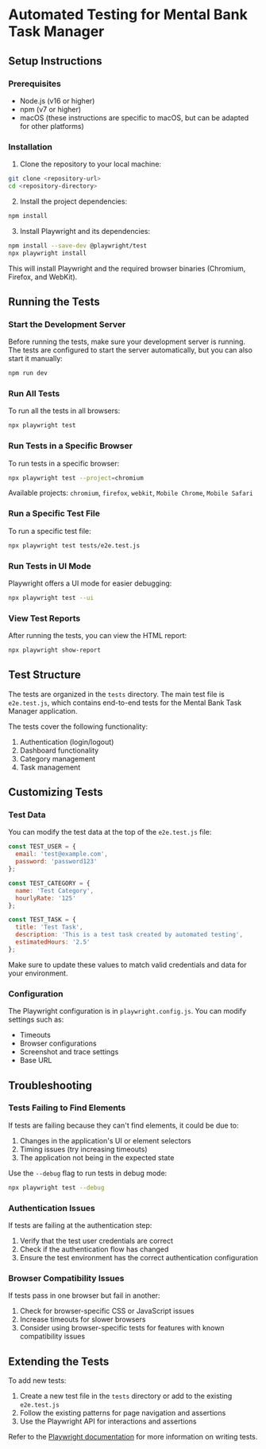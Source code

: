 # Automated Testing for Mental Bank Task Manager

## Setup Instructions

### Prerequisites

- Node.js (v16 or higher)
- npm (v7 or higher)
- macOS (these instructions are specific to macOS, but can be adapted for other platforms)

### Installation

1. Clone the repository to your local machine:

```bash
git clone <repository-url>
cd <repository-directory>
```

2. Install the project dependencies:

```bash
npm install
```

3. Install Playwright and its dependencies:

```bash
npm install --save-dev @playwright/test
npx playwright install
```

This will install Playwright and the required browser binaries (Chromium, Firefox, and WebKit).

## Running the Tests

### Start the Development Server

Before running the tests, make sure your development server is running. The tests are configured to start the server automatically, but you can also start it manually:

```bash
npm run dev
```

### Run All Tests

To run all the tests in all browsers:

```bash
npx playwright test
```

### Run Tests in a Specific Browser

To run tests in a specific browser:

```bash
npx playwright test --project=chromium
```

Available projects: `chromium`, `firefox`, `webkit`, `Mobile Chrome`, `Mobile Safari`

### Run a Specific Test File

To run a specific test file:

```bash
npx playwright test tests/e2e.test.js
```

### Run Tests in UI Mode

Playwright offers a UI mode for easier debugging:

```bash
npx playwright test --ui
```

### View Test Reports

After running the tests, you can view the HTML report:

```bash
npx playwright show-report
```

## Test Structure

The tests are organized in the `tests` directory. The main test file is `e2e.test.js`, which contains end-to-end tests for the Mental Bank Task Manager application.

The tests cover the following functionality:

1. Authentication (login/logout)
2. Dashboard functionality
3. Category management
4. Task management

## Customizing Tests

### Test Data

You can modify the test data at the top of the `e2e.test.js` file:

```javascript
const TEST_USER = {
  email: 'test@example.com',
  password: 'password123'
};

const TEST_CATEGORY = {
  name: 'Test Category',
  hourlyRate: '125'
};

const TEST_TASK = {
  title: 'Test Task',
  description: 'This is a test task created by automated testing',
  estimatedHours: '2.5'
};
```

Make sure to update these values to match valid credentials and data for your environment.

### Configuration

The Playwright configuration is in `playwright.config.js`. You can modify settings such as:

- Timeouts
- Browser configurations
- Screenshot and trace settings
- Base URL

## Troubleshooting

### Tests Failing to Find Elements

If tests are failing because they can't find elements, it could be due to:

1. Changes in the application's UI or element selectors
2. Timing issues (try increasing timeouts)
3. The application not being in the expected state

Use the `--debug` flag to run tests in debug mode:

```bash
npx playwright test --debug
```

### Authentication Issues

If tests are failing at the authentication step:

1. Verify that the test user credentials are correct
2. Check if the authentication flow has changed
3. Ensure the test environment has the correct authentication configuration

### Browser Compatibility Issues

If tests pass in one browser but fail in another:

1. Check for browser-specific CSS or JavaScript issues
2. Increase timeouts for slower browsers
3. Consider using browser-specific tests for features with known compatibility issues

## Extending the Tests

To add new tests:

1. Create a new test file in the `tests` directory or add to the existing `e2e.test.js`
2. Follow the existing patterns for page navigation and assertions
3. Use the Playwright API for interactions and assertions

Refer to the [Playwright documentation](https://playwright.dev/docs/intro) for more information on writing tests.
